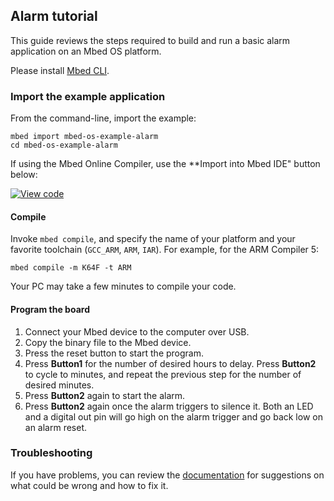 ## Alarm tutorial

This guide reviews the steps required to build and run a basic alarm application on an Mbed OS platform.

Please install [Mbed CLI](../tools/installation-and-setup.html).

### Import the example application

From the command-line, import the example:

```
mbed import mbed-os-example-alarm
cd mbed-os-example-alarm
```

If using the Mbed Online Compiler, use the **Import into Mbed IDE" button below:

[![View code](https://www.mbed.com/embed/?url=https://github.com/ARMmbed/mbed-os-examples-docs_only/blob/master/Tutorials_UsingAPIs/Alarm)](https://github.com/ARMmbed/mbed-os-examples-docs_only/blob/master/Tutorials_UsingAPIs/Alarm/main.cpp)

#### Compile

Invoke `mbed compile`, and specify the name of your platform and your favorite toolchain (`GCC_ARM`, `ARM`, `IAR`). For example, for the ARM Compiler 5:

```
mbed compile -m K64F -t ARM
```

Your PC may take a few minutes to compile your code.

#### Program the board

1. Connect your Mbed device to the computer over USB.
1. Copy the binary file to the Mbed device.
1. Press the reset button to start the program.
1. Press **Button1** for the number of desired hours to delay. Press **Button2** to cycle to minutes, and repeat the previous step for the number of desired minutes.
1. Press **Button2** again to start the alarm.
1. Press **Button2** again once the alarm triggers to silence it. Both an LED and a digital out pin will go high on the alarm trigger and go back low on an alarm reset.

### Troubleshooting

If you have problems, you can review the [documentation](../tutorials/debugging.html) for suggestions on what could be wrong and how to fix it.
